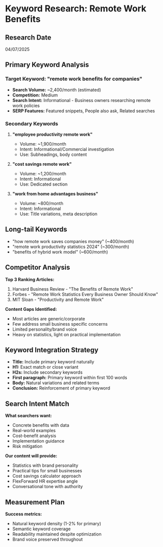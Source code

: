 # Keyword Research: Remote Work Benefits

## Research Date
04/07/2025

## Primary Keyword Analysis

### Target Keyword: "remote work benefits for companies"
- **Search Volume:** ~2,400/month (estimated)
- **Competition:** Medium
- **Search Intent:** Informational - Business owners researching remote work policies
- **SERP Features:** Featured snippets, People also ask, Related searches

### Secondary Keywords
1. **"employee productivity remote work"**
   - Volume: ~1,900/month
   - Intent: Informational/Commercial investigation
   - Use: Subheadings, body content

2. **"cost savings remote work"**
   - Volume: ~1,200/month
   - Intent: Informational
   - Use: Dedicated section

3. **"work from home advantages business"**
   - Volume: ~800/month
   - Intent: Informational
   - Use: Title variations, meta description

## Long-tail Keywords
- "how remote work saves companies money" (~400/month)
- "remote work productivity statistics 2024" (~300/month)
- "benefits of hybrid work model" (~600/month)

## Competitor Analysis
**Top 3 Ranking Articles:**
1. Harvard Business Review - "The Benefits of Remote Work"
2. Forbes - "Remote Work Statistics Every Business Owner Should Know"
3. MIT Sloan - "Productivity and Remote Work"

**Content Gaps Identified:**
- Most articles are generic/corporate
- Few address small business specific concerns
- Limited personality/brand voice
- Heavy on statistics, light on practical implementation

## Keyword Integration Strategy
- **Title:** Include primary keyword naturally
- **H1:** Exact match or close variant
- **H2s:** Include secondary keywords
- **First paragraph:** Primary keyword within first 100 words
- **Body:** Natural variations and related terms
- **Conclusion:** Reinforcement of primary keyword

## Search Intent Match
**What searchers want:**
- Concrete benefits with data
- Real-world examples
- Cost-benefit analysis
- Implementation guidance
- Risk mitigation

**Our content will provide:**
- Statistics with brand personality
- Practical tips for small businesses
- Cost savings calculator approach
- FlexForward HR expertise angle
- Conversational tone with authority

## Measurement Plan
**Success metrics:**
- Natural keyword density (1-2% for primary)
- Semantic keyword coverage
- Readability maintained despite optimization
- Brand voice preserved throughout

